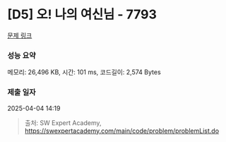 # [D5] 오! 나의 여신님 - 7793 

[문제 링크](https://swexpertacademy.com/main/code/problem/problemDetail.do?contestProbId=AWsBQpPqMNMDFARG) 

### 성능 요약

메모리: 26,496 KB, 시간: 101 ms, 코드길이: 2,574 Bytes

### 제출 일자

2025-04-04 14:19



> 출처: SW Expert Academy, https://swexpertacademy.com/main/code/problem/problemList.do